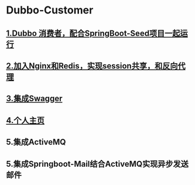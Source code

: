 # Dubbo-Customer
## [1.Dubbo 消费者，配合SpringBoot-Seed项目一起运行](http://wujunlong.com:10439)
## [2.加入Nginx和Redis，实现session共享，和反向代理](http://wujunlong.com:10439/getsession)
## [3.集成Swagger](http://wujunlong.com:10439/swagger-ui.html#/)
## [4.个人主页](http://wujunlong.com:10439)
## 5.集成ActiveMQ
## 5.集成Springboot-Mail结合ActiveMQ实现异步发送邮件